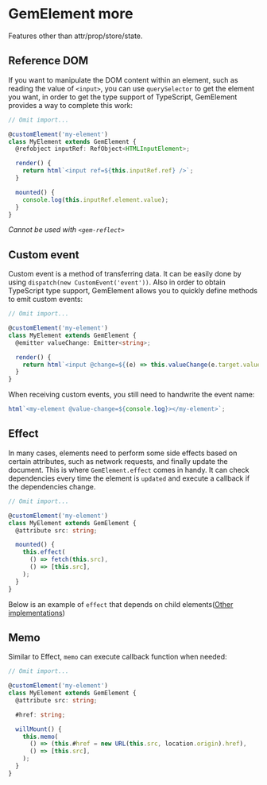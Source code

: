 # GemElement more

Features other than attr/prop/store/state.

## Reference DOM

If you want to manipulate the DOM content within an element, such as reading the value of `<input>`, you can use `querySelector` to get the element you want, in order to get the type support of TypeScript, GemElement provides a way to complete this work:

```ts
// Omit import...

@customElement('my-element')
class MyElement extends GemElement {
  @refobject inputRef: RefObject<HTMLInputElement>;

  render() {
    return html`<input ref=${this.inputRef.ref} />`;
  }

  mounted() {
    console.log(this.inputRef.element.value);
  }
}
```

_Cannot be used with `<gem-reflect>`_

## Custom event

Custom event is a method of transferring data. It can be easily done by using `dispatch(new CustomEvent('event'))`. Also in order to obtain TypeScript type support, GemElement allows you to quickly define methods to emit custom events:

```ts
// Omit import...

@customElement('my-element')
class MyElement extends GemElement {
  @emitter valueChange: Emitter<string>;

  render() {
    return html`<input @change=${(e) => this.valueChange(e.target.value)} />`;
  }
}
```

When receiving custom events, you still need to handwrite the event name:

```ts
html`<my-element @value-change=${console.log}></my-element>`;
```

## Effect

In many cases, elements need to perform some side effects based on certain attributes, such as network requests, and finally update the document. This is where `GemElement.effect` comes in handy. It can check dependencies every time the element is `updated` and execute a callback if the dependencies change.

```ts
// Omit import...

@customElement('my-element')
class MyElement extends GemElement {
  @attribute src: string;

  mounted() {
    this.effect(
      () => fetch(this.src),
      () => [this.src],
    );
  }
}
```

Below is an example of `effect` that depends on child elements([Other implementations](https://twitter.com/youyuxi/status/1327328144525848577?s=20))

<gbp-raw src="https://raw.githubusercontent.com/mantou132/gem/master/packages/gem-examples/src/effect/index.ts"></gbp-raw>

## Memo

Similar to Effect, `memo` can execute callback function when needed:

```ts
// Omit import...

@customElement('my-element')
class MyElement extends GemElement {
  @attribute src: string;

  #href: string;

  willMount() {
    this.memo(
      () => (this.#href = new URL(this.src, location.origin).href),
      () => [this.src],
    );
  }
}
```
